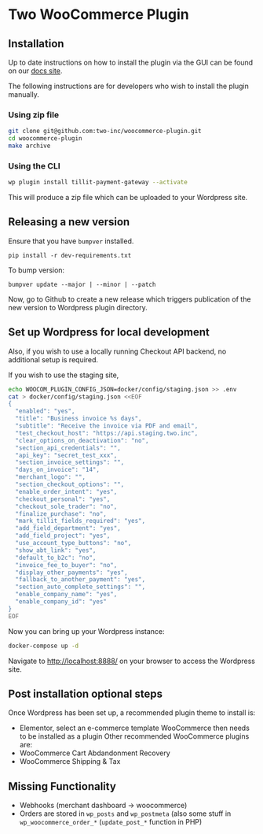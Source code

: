 # Two WooCommerce Plugin

## Installation

Up to date instructions on how to install the plugin via the GUI can be found on our [docs site](https://docs.two.inc/developer-portal/plugins/woocommerce).

The following instructions are for developers who wish to install the plugin manually.

### Using zip file

```bash
git clone git@github.com:two-inc/woocommerce-plugin.git
cd woocommerce-plugin
make archive
```

### Using the CLI

```bash
wp plugin install tillit-payment-gateway --activate
```

This will produce a zip file which can be uploaded to your Wordpress site.

## Releasing a new version

Ensure that you have `bumpver` installed.

    pip install -r dev-requirements.txt

To bump version:

    bumpver update --major | --minor | --patch

Now, go to Github to create a new release which triggers publication of the new version to Wordpress plugin directory.

## Set up Wordpress for local development

Also, if you wish to use a locally running Checkout API backend, no additional setup is required.

If you wish to use the staging site,

```bash
echo WOOCOM_PLUGIN_CONFIG_JSON=docker/config/staging.json >> .env
cat > docker/config/staging.json <<EOF
{
  "enabled": "yes",
  "title": "Business invoice %s days",
  "subtitle": "Receive the invoice via PDF and email",
  "test_checkout_host": "https://api.staging.two.inc",
  "clear_options_on_deactivation": "no",
  "section_api_credentials": "",
  "api_key": "secret_test_xxx",
  "section_invoice_settings": "",
  "days_on_invoice": "14",
  "merchant_logo": "",
  "section_checkout_options": "",
  "enable_order_intent": "yes",
  "checkout_personal": "yes",
  "checkout_sole_trader": "no",
  "finalize_purchase": "no",
  "mark_tillit_fields_required": "yes",
  "add_field_department": "yes",
  "add_field_project": "yes",
  "use_account_type_buttons": "no",
  "show_abt_link": "yes",
  "default_to_b2c": "no",
  "invoice_fee_to_buyer": "no",
  "display_other_payments": "yes",
  "fallback_to_another_payment": "yes",
  "section_auto_complete_settings": "",
  "enable_company_name": "yes",
  "enable_company_id": "yes"
}
EOF
```

Now you can bring up your Wordpress instance:

```bash
docker-compose up -d
```

Navigate to <http://localhost:8888/> on your browser to access the Wordpress site.

## Post installation optional steps

Once Wordpress has been set up, a recommended plugin theme to install is:

- Elementor, select an e-commerce template
  WooCommerce then needs to be installed as a plugin
  Other recommended WooCommerce plugins are:
- WooCommerce Cart Abdandonment Recovery
- WooCommerce Shipping & Tax

## Missing Functionality

- Webhooks (merchant dashboard -> woocommerce)
- Orders are stored in `wp_posts` and `wp_postmeta` (also some stuff in `wp_woocommerce_order_*` (`update_post_*` function in PHP)
